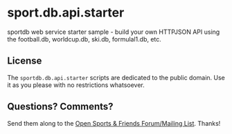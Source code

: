 # sport.db.api.starter

sportdb web service starter sample - build your own HTTPJSON API
using the football.db, worldcup.db, ski.db, formulal1.db, etc.








## License

The `sportdb.db.api.starter` scripts are dedicated to the public domain.
Use it as you please with no restrictions whatsoever.


## Questions? Comments?

Send them along to the
[Open Sports & Friends Forum/Mailing List](http://groups.google.com/group/opensport).
Thanks!
